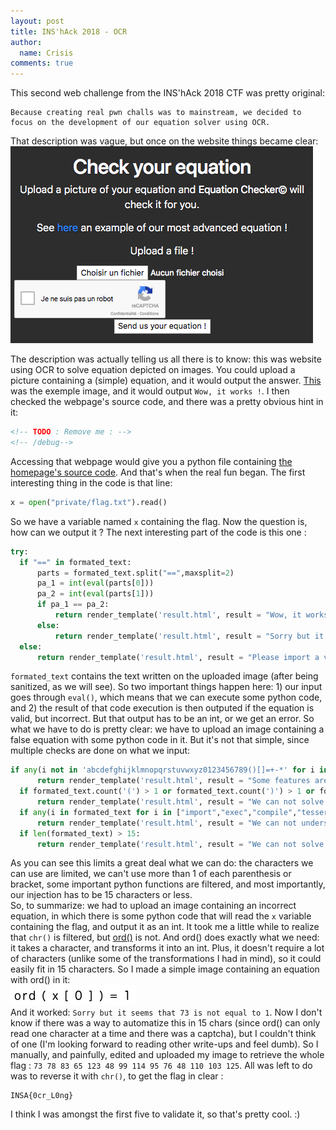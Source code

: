 ```yaml
---
layout: post
title: INS'hAck 2018 - OCR
author:
  name: Crisis
comments: true
---
```

This second web challenge from the INS'hAck 2018 CTF was pretty original: 
```
Because creating real pwn challs was to mainstream, we decided to focus on the development of our equation solver using OCR.
```

That description was vague, but once on the website things became clear:  
![website](/medias/inshack18/siteocr.png)  
  
The description was actually telling us all there is to know: this was website using OCR to solve equation depicted on images. You could upload a picture containing a (simple) equation, and it would output the answer. [This](/medias/inshack18/original.png) was the exemple image, and it would output `Wow, it works !`. I then checked the webpage's source code, and there was a pretty obvious hint in it:
```html
<!-- TODO : Remove me : -->
<!-- /debug-->
```
Accessing that webpage would give you a python file containing [the homepage's source code](/medias/inshack18/debug.py). And that's when the real fun began.
The first interesting thing in the code is that line:
```python
x = open("private/flag.txt").read()
```
So we have a variable named `x` containing the flag. Now the question is, how can we output it ? 
The next interesting part of the code is this one :
```python
try:
  if "==" in formated_text:
      parts = formated_text.split("==",maxsplit=2)
      pa_1 = int(eval(parts[0]))
      pa_2 = int(eval(parts[1]))
      if pa_1 == pa_2:
          return render_template('result.html', result = "Wow, it works !")
      else:
          return render_template('result.html', result = "Sorry but it seems that %d is not equal to %d"%(pa_1,pa_2))
  else:
      return render_template('result.html', result = "Please import a valid equation !")
```
`formated_text` contains the text written on the uploaded image (after being sanitized, as we will see). So two important things happen here: 1) our input goes through `eval()`, which means that we can execute some python code, and 2) the result of that code execution is then outputed if the equation is valid, but incorrect. But that output has to be an int, or we get an error.
So what we have to do is pretty clear: we have to upload an image containing a false equation with some python code in it. But it's not that simple, since multiple checks are done on what we input:
```python
if any(i not in 'abcdefghijklmnopqrstuvwxyz0123456789()[]=+-*' for i in formated_text):
      return render_template('result.html', result = "Some features are still in beta !")
  if formated_text.count('(') > 1 or formated_text.count(')') > 1 or formated_text.count('[') > 1 or formated_text.count(']') > 1 :
      return render_template('result.html', result = "We can not solve complex equations for now !")
  if any(i in formated_text for i in ["import","exec","compile","tesseract","chr","os","write","sleep"]):
      return render_template('result.html', result = "We can not understand your equation !")
  if len(formated_text) > 15:
      return render_template('result.html', result = "We can not solve complex equations for now !")
```
As you can see this limits a great deal what we can do: the characters we can use are limited, we can't use more than 1 of each parenthesis or bracket, some important python functions are filtered, and most importantly, our injection has to be 15 characters or less.  
So, to summarize: we had to upload an image containing an incorrect equation, in which there is some python code that will read the `x` variable containing the flag, and output it as an int. It took me a little while to realize that `chr()` is filtered, but [ord()](https://docs.python.org/3.5/library/functions.html#ord) is not. And ord() does exactly what we need: it takes a character, and transforms it into an int. Plus, it doesn't require a lot of characters (unlike some of the transformations I had in mind), so it could easily fit in 15 characters. So I made a simple image containing an equation with ord() in it:  
![equation](/medias/inshack18/inj.png)  
And it worked: `Sorry but it seems that 73 is not equal to 1`. Now I don't know if there was a way to automatize this in 15 chars (since ord() can only read one character at a time and there was a captcha), but I couldn't think of one (I'm looking forward to reading other write-ups and feel dumb). So I manually, and painfully, edited and uploaded my image to retrieve the whole flag : `73 78 83 65 123 48 99 114 95 76 48 110 103 125`. All was left to do was to reverse it with `chr()`, to get the flag in clear :  
```
INSA{0cr_L0ng}
```
I think I was amongst the first five to validate it, so that's pretty cool. :)
